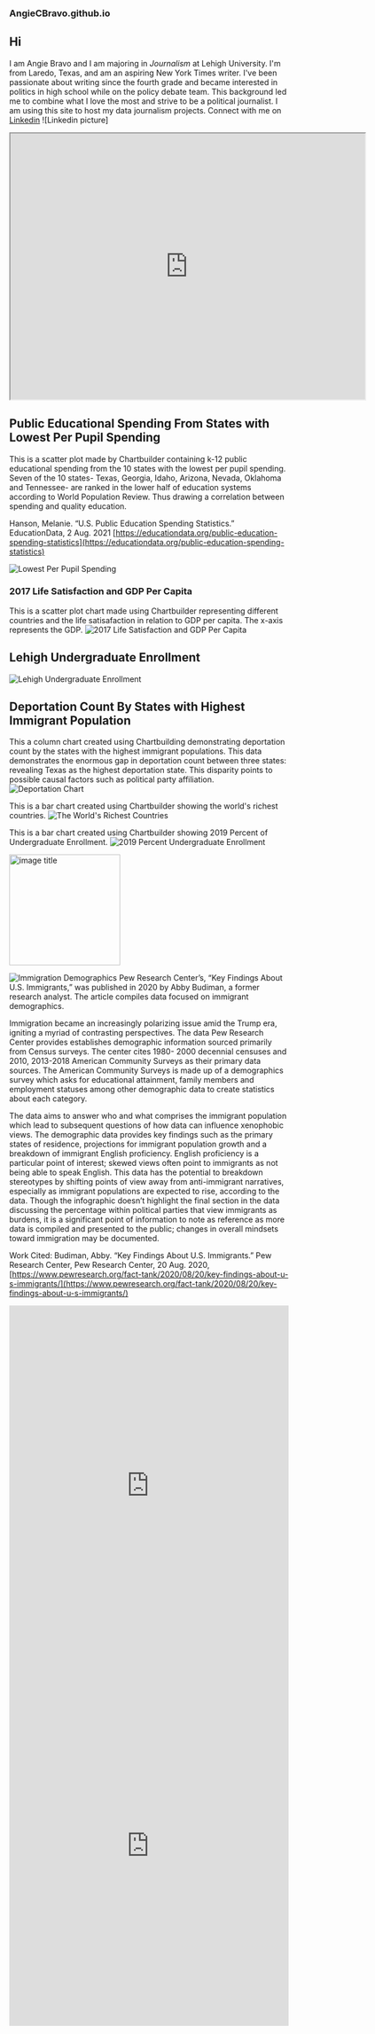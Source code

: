 ### AngieCBravo.github.io
## Hi
I am Angie Bravo and I am majoring in *Journalism* at Lehigh University. I'm from Laredo, Texas, and am an aspiring New York Times writer. I've been passionate about writing since the fourth grade and became interested in politics in high school while on the policy debate team. This background led me to combine what I love the most and strive to be a political journalist. I am using this site to host my data journalism projects. 
Connect with me on [Linkedin](https://www.linkedin.com/in/angie-bravo-24b62320a)
![Linkedin picture]


<iframe src="https://www.google.com/maps/d/u/0/embed?mid=1-V6QbIopWUhLU1eLEnQEIqU8CLsWem2M" width="640" height="480"></iframe>



##  Public Educational Spending From States with Lowest Per Pupil Spending
This is a scatter plot made by Chartbuilder containing k-12 public educational spending from the 10 states with the lowest per pupil spending. Seven of the 10 states- Texas, Georgia, Idaho, Arizona, Nevada, Oklahoma and Tennessee- are ranked in the lower half of education systems according to World Population Review. Thus drawing a correlation between spending and quality education. 


Hanson, Melanie. “U.S. Public Education Spending Statistics.” EducationData, 2 Aug. 2021 [https://educationdata.org/public-education-spending-statistics](https://educationdata.org/public-education-spending-statistics)

![Lowest Per Pupil Spending](https://github.com/AngieCBravo/AngieCBravo.github.io/blob/main/Public_Educational_Spending_From_States_with_Lowest_Per_Pupil_Spending_7,610_chartbuilder-2.png?raw=true)

### 2017 Life Satisfaction and GDP Per Capita
This is a scatter plot chart made using Chartbuilder representing different countries and the life satisafaction in relation to GDP per capita. The x-axis represents the GDP.
![2017 Life Satisfaction and GDP Per Capita](https://github.com/AngieCBravo/AngieCBravo.github.io/blob/main/2017_Life_Satisfaction_and_GDP_Per_Capita__Life_satisfaction_chartbuilder.png?raw=true) 

## Lehigh Undergraduate Enrollment 
![Lehigh Undergraduate Enrollment](https://github.com/AngieCBravo/AngieCBravo.github.io/blob/main/Lehigh_Undergraduate_Enrollment_Arts_Sci._Business_Engi._chartbuilder-2.png?raw=true)

## Deportation Count By States with Highest Immigrant Population
This a column chart created using Chartbuilding demonstrating deportation count by the states with the highest immigrant populations. This data demonstrates the enormous gap in deportation count between three states: revealing Texas as the highest deportation state. This disparity points to possible causal factors such as political party affiliation.
![Deportation Chart](https://github.com/AngieCBravo/AngieCBravo.github.io/blob/main/Deportation_chart_final.png?raw=true)

This is a bar chart created using Chartbuilder showing the world's richest countries. ![The World's Richest Countries](https://github.com/AngieCBravo/AngieCBravo.github.io/blob/main/The_World's_Richest_Countries_GPD_chartbuilder-2.png?raw=true)


This is a bar chart created using Chartbuilder showing 2019 Percent of Undergraduate Enrollment. ![2019 Percent Undergraduate Enrollment](https://github.com/AngieCBravo/AngieCBravo.github.io/blob/main/2019_Percent_Undergraduate_Enrollment__2019_Percent_Undergraduate_Enrollment__chartbuilder.png?raw=true)


<img src="https://github.com/AngieCBravo/AngieCBravo.github.io/blob/main/Aqua%20Magenta%20Neon%20Tropical%20Funky%20Groovy%20Block%20Party%20Poster.png?raw=true" alt="image title" width="200"/>

![Immigration Demographics](https://github.com/AngieCBravo/AngieCBravo.github.io/blob/main/Immigration%20Demographics.png?raw=100x20)
Pew Research Center’s, “Key Findings About U.S. Immigrants,” was published in 2020 by Abby Budiman, a former research analyst. The article compiles data focused on immigrant demographics. 

Immigration became an increasingly polarizing issue amid the Trump era, igniting a myriad of contrasting perspectives. The data Pew Research Center provides establishes demographic information sourced primarily from Census surveys. The center cites 1980- 2000 decennial censuses and 2010, 2013-2018 American Community Surveys as their primary data sources. The American Community Surveys is made up of a demographics survey which asks for educational attainment, family members and employment statuses among other demographic data to create statistics about each category.  

The data aims to answer who and what comprises the immigrant population which lead to subsequent questions of how data can influence xenophobic views.  The demographic data provides key findings such as the primary states of residence, projections for immigrant population growth and a breakdown of immigrant English proficiency. English proficiency is a particular point of interest; skewed views often point to immigrants as not being able to speak English. This data has the potential to breakdown stereotypes by shifting points of view away from anti-immigrant narratives, especially as immigrant populations are expected to rise, according to the data. Though the infographic doesn’t highlight the final section in the data discussing the percentage within political parties that view immigrants as burdens, it is a significant point of information to note as reference as more data is compiled and presented to the public; changes in overall mindsets toward immigration may be documented. 

Work Cited:
Budiman, Abby. “Key Findings About U.S. Immigrants.” Pew Research Center, Pew Research Center, 20 Aug. 2020, [https://www.pewresearch.org/fact-tank/2020/08/20/key-findings-about-u-s-immigrants/](https://www.pewresearch.org/fact-tank/2020/08/20/key-findings-about-u-s-immigrants/)



<iframe src='https://cdn.knightlab.com/libs/timeline3/latest/embed/index.html?source=1XMmeI9WbqEVDz8L2-MyZnlWML23ZOukG7k3YwvbCh7Y&font=Default&lang=en&initial_zoom=2&height=650' width='100%' height='650' webkitallowfullscreen mozallowfullscreen allowfullscreen frameborder='0'></iframe> 



<iframe src='https://cdn.knightlab.com/libs/timeline3/latest/embed/index.html?source=1GpVLRSXTO7t2h8YLl4p40QckmI93vC_JAw0Y5mWIt1A&font=Default&lang=en&initial_zoom=2&height=650' width='100%' height='650' webkitallowfullscreen mozallowfullscreen allowfullscreen frameborder='0'></iframe>
